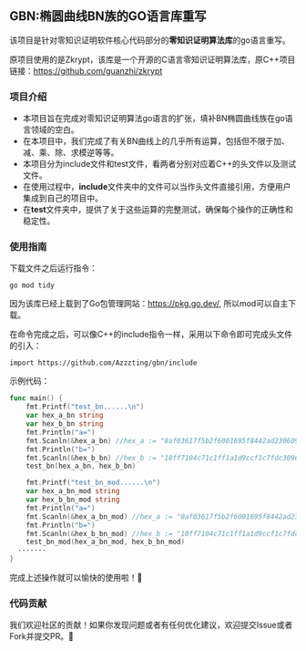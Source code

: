 ## GBN:椭圆曲线BN族的GO语言库重写
该项目是针对零知识证明软件核心代码部分的**零知识证明算法库**的go语言重写。

原项目使用的是Zkrypt，该库是一个开源的C语言零知识证明算法库，原C++项目链接：https://github.com/guanzhi/zkrypt
### 项目介绍
* 本项目旨在完成对零知识证明算法go语言的扩张，填补BN椭圆曲线族在go语言领域的空白。
* 在本项目中，我们完成了有关BN曲线上的几乎所有运算，包括但不限于加、减、乘、除、求模逆等等。
* 本项目分为include文件和test文件，看两者分别对应着C++的头文件以及测试文件。
* 在使用过程中，**include**文件夹中的文件可以当作头文件直接引用，方便用户集成到自己的项目中。
* 在**test**文件夹中，提供了关于这些运算的完整测试，确保每个操作的正确性和稳定性。
### 使用指南
下载文件之后运行指令：
```
go mod tidy
```
因为该库已经上载到了Go包管理网站：https://pkg.go.dev/, 所以mod可以自主下载。

在命令完成之后，可以像C++的include指令一样，采用以下命令即可完成头文件的引入：
```
import https://github.com/Azzzting/gbn/include
```
示例代码：
```go
func main() {
	fmt.Printf("test_bn......\n")
	var hex_a_bn string
	var hex_b_bn string
	fmt.Println("a=")
	fmt.Scanln(&hex_a_bn) //hex_a := "0af03617f5b2f6001695f8442ad230609b9e97edf973850f543305a01448ae2f"
	fmt.Println("b=")
	fmt.Scanln(&hex_b_bn) //hex_b := "10ff7104c71c1ff1a1d9ccf1c7fdc30966466ea4eaaab2e6b0ecccd3ef46586d"
	test_bn(hex_a_bn, hex_b_bn)

	fmt.Printf("test_bn_mod......\n")
	var hex_a_bn_mod string
	var hex_b_bn_mod string
	fmt.Println("a=")
	fmt.Scanln(&hex_a_bn_mod) //hex_a := "0af03617f5b2f6001695f8442ad230609b9e97edf973850f543305a01448ae2f"
	fmt.Println("b=")
	fmt.Scanln(&hex_b_bn_mod) //hex_b := "10ff7104c71c1ff1a1d9ccf1c7fdc30966466ea4eaaab2e6b0ecccd3ef46586d"
	test_bn_mod(hex_a_bn_mod, hex_b_bn_mod)
  ·······
}
```

完成上述操作就可以愉快的使用啦！🎉

### 代码贡献
我们欢迎社区的贡献！如果你发现问题或者有任何优化建议，欢迎提交Issue或者Fork并提交PR。🚀
